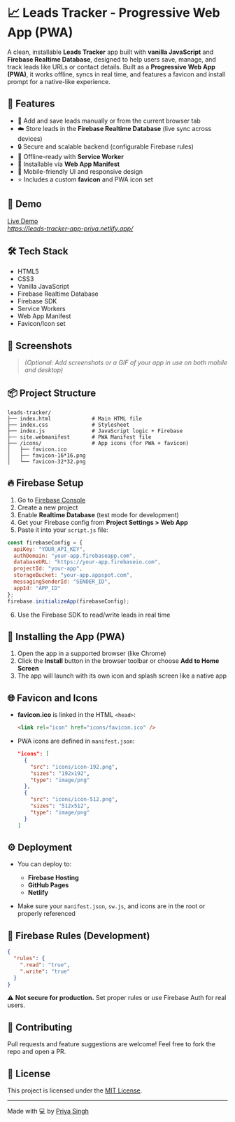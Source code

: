 # 📈 Leads Tracker - Progressive Web App (PWA)

A clean, installable **Leads Tracker** app built with **vanilla JavaScript** and **Firebase Realtime Database**, designed to help users save, manage, and track leads like URLs or contact details. Built as a **Progressive Web App (PWA)**, it works offline, syncs in real time, and features a favicon and install prompt for a native-like experience.

## 🌟 Features

- 🔗 Add and save leads manually or from the current browser tab
- ☁️ Store leads in the **Firebase Realtime Database** (live sync across devices)
- 🔒 Secure and scalable backend (configurable Firebase rules)
- 💾 Offline-ready with **Service Worker**
- 🧭 Installable via **Web App Manifest**
- 📱 Mobile-friendly UI and responsive design
- ⭐ Includes a custom **favicon** and PWA icon set

## 🚀 Demo

[Live Demo](#)  
_https://leads-tracker-app-priya.netlify.app/_

## 🛠️ Tech Stack

- HTML5
- CSS3
- Vanilla JavaScript
- Firebase Realtime Database
- Firebase SDK
- Service Workers
- Web App Manifest
- Favicon/Icon set

## 📸 Screenshots

> *(Optional: Add screenshots or a GIF of your app in use on both mobile and desktop)*

## 📦 Project Structure

```plaintext
leads-tracker/
├── index.html             # Main HTML file
├── index.css              # Stylesheet
├── index.js               # JavaScript logic + Firebase
├── site.webmanifest       # PWA Manifest file
├── /icons/                # App icons (for PWA + favicon)
│   ├── favicon.ico
│   ├── favicon-16*16.png
│   └── favicon-32*32.png
````

## 🔥 Firebase Setup

1. Go to [Firebase Console](https://console.firebase.google.com/)
2. Create a new project
3. Enable **Realtime Database** (test mode for development)
4. Get your Firebase config from **Project Settings > Web App**
5. Paste it into your `script.js` file:

```js
const firebaseConfig = {
  apiKey: "YOUR_API_KEY",
  authDomain: "your-app.firebaseapp.com",
  databaseURL: "https://your-app.firebaseio.com",
  projectId: "your-app",
  storageBucket: "your-app.appspot.com",
  messagingSenderId: "SENDER_ID",
  appId: "APP_ID"
};
firebase.initializeApp(firebaseConfig);
```

6. Use the Firebase SDK to read/write leads in real time

## 📲 Installing the App (PWA)

1. Open the app in a supported browser (like Chrome)
2. Click the **Install** button in the browser toolbar or choose **Add to Home Screen**
3. The app will launch with its own icon and splash screen like a native app

## 🌐 Favicon and Icons

* **favicon.ico** is linked in the HTML `<head>`:

  ```html
  <link rel="icon" href="icons/favicon.ico" />
  ```
* PWA icons are defined in `manifest.json`:

  ```json
  "icons": [
    {
      "src": "icons/icon-192.png",
      "sizes": "192x192",
      "type": "image/png"
    },
    {
      "src": "icons/icon-512.png",
      "sizes": "512x512",
      "type": "image/png"
    }
  ]
  ```

## ⚙️ Deployment

* You can deploy to:

  * **Firebase Hosting**
  * **GitHub Pages**
  * **Netlify**
* Make sure your `manifest.json`, `sw.js`, and icons are in the root or properly referenced

## 🔐 Firebase Rules (Development)

```json
{
  "rules": {
    ".read": "true",
    ".write": "true"
  }
}
```

⚠️ **Not secure for production.** Set proper rules or use Firebase Auth for real users.

## 🙌 Contributing

Pull requests and feature suggestions are welcome!
Feel free to fork the repo and open a PR.

## 📄 License

This project is licensed under the [MIT License](LICENSE).

---

Made with 💻 by [Priya Singh](https://github.com/pri-sin)

```
